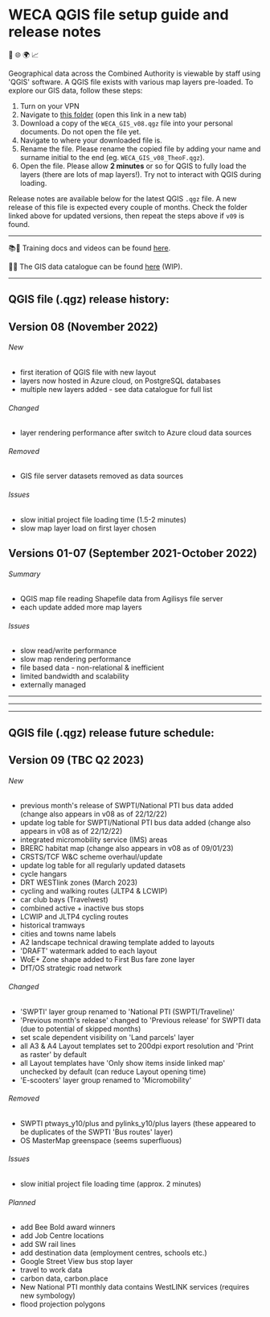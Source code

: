 # WECA QGIS file setup guide and release notes
📍 🌐 🌍 📈

Geographical data across the Combined Authority is viewable by staff using 'QGIS' software. A QGIS file exists with various map layers pre-loaded.
To explore our GIS data, follow these steps:
1. Turn on your VPN
2. Navigate to [this folder](https://westofenglandca.sharepoint.com/:f:/r/sites/GIS/Shared%20Documents/General/QGIS_map_file) (open this link in a new tab)
3. Download a copy of the `WECA_GIS_v08.qgz` file into your personal documents. Do not open the file yet.
4. Navigate to where your downloaded file is.
5. Rename the file. Please rename the copied file by adding your name and surname initial to the end (eg. `WECA_GIS_v08_TheoF.qgz`).
6. Open the file. Please allow **2 minutes** or so for QGIS to fully load the layers (there are lots of map layers!). Try not to interact with QGIS during loading.

Release notes are available below for the latest QGIS `.qgz` file. A new release of this file is expected every couple of months. Check the folder linked above for updated versions, then repeat the steps above if `v09` is found.

---

📚🎥 Training docs and videos can be found [here](https://westofenglandca.sharepoint.com/:f:/r/sites/GIS/Shared%20Documents/General/Training).

📔📑 The GIS data catalogue can be found [here](https://westofenglandca.sharepoint.com/:x:/r/sites/GIS/_layouts/15/Doc.aspx?sourcedoc=%7BCF113E21-93A4-42AC-AEFF-26530EF1A1D6%7D&file=WECA_GIS_data_catalogue.xlsx&action=default&mobileredirect=true) (WIP).

---

## **QGIS file (.qgz) release history:**

## **Version 08** (November 2022)

###### New
* first iteration of QGIS file with new layout
* layers now hosted in Azure cloud, on PostgreSQL databases
* multiple new layers added - see data catalogue for full list

###### Changed
* layer rendering performance after switch to Azure cloud data sources

###### Removed
* GIS file server datasets removed as data sources

###### Issues
* slow initial project file loading time (1.5-2 minutes)
* slow map layer load on first layer chosen

## **Versions 01-07** (September 2021-October 2022)
###### Summary
* QGIS map file reading Shapefile data from Agilisys file server
* each update added more map layers

###### Issues
* slow read/write performance
* slow map rendering performance
* file based data - non-relational & inefficient
* limited bandwidth and scalability
* externally managed

---
---
---

## **QGIS file (.qgz) release future schedule:**

## **Version 09** (TBC Q2 2023)

###### New
* previous month's release of SWPTI/National PTI bus data added (change also appears in v08 as of 22/12/22)
* update log table for SWPTI/National PTI bus data added (change also appears in v08 as of 22/12/22)
* integrated micromobility service (IMS) areas
* BRERC habitat map (change also appears in v08 as of 09/01/23)
* CRSTS/TCF W&C scheme overhaul/update
* update log table for all regularly updated datasets
* cycle hangars
* DRT WESTlink zones (March 2023)
* cycling and walking routes (JLTP4 & LCWIP)
* car club bays (Travelwest)
* combined active + inactive bus stops
* LCWIP and JLTP4 cycling routes
* historical tramways
* cities and towns name labels
* A2 landscape technical drawing template added to layouts
* 'DRAFT' watermark added to each layout
* WoE+ Zone shape added to First Bus fare zone layer
* DfT/OS strategic road network

###### Changed
* 'SWPTI' layer group renamed to 'National PTI (SWPTI/Traveline)'
* 'Previous month's release' changed to 'Previous release' for SWPTI data (due to potential of skipped months)
* set scale dependent visibility on 'Land parcels' layer
* all A3 & A4 Layout templates set to 200dpi export resolution and 'Print as raster' by default
* all Layout templates have 'Only show items inside linked map' unchecked by default (can reduce Layout opening time)
* 'E-scooters' layer group renamed to 'Micromobility'

###### Removed
* SWPTI ptways_y10/plus and pylinks_y10/plus layers (these appeared to be duplicates of the SWPTI 'Bus routes' layer)
* OS MasterMap greenspace (seems superfluous)

###### Issues
* slow initial project file loading time (approx. 2 minutes)

###### Planned
* add Bee Bold award winners
* add Job Centre locations
* add SW rail lines
* add destination data (employment centres, schools etc.)
* Google Street View bus stop layer
* travel to work data
* carbon data, carbon.place
* New National PTI monthly data contains WestLINK services (requires new symbology)
* flood projection polygons
